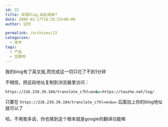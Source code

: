 ```yaml
---
id: 22
title: 双语blog,如此简单?
date: 2006-02-17T16:25:53+00:00
author: 愆伏

permalink: /archives/22
categories:
  - 技术
tags:
  - 产品
  - 互联网
---
```

我的blog有了英文版,而完成这一切只花了不到1分钟
  
不相信，把这段地址复制到浏览器里访问：

```bash
https://216.239.39.104/translate_c?hl=en&u=https://taozhe.net/log/
```

只要在 `https://216.239.39.104/translate_c?hl=en&u=` 后面加上你的blog地址就可以了
  
哈，不用我多说，你也猜到这个根本就是google的翻译功能嘛